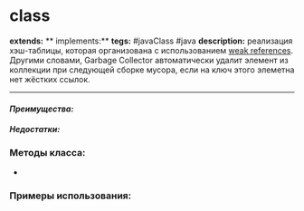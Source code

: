 # class 
**extends:** 
** implements:** 
**tegs:** #javaClass #java
**description:**  реализация хэш-таблицы, которая организована с использованием [weak references](http://docs.oracle.com/javase/8/docs/api/java/lang/ref/WeakReference.html). Другими словами, Garbage Collector автоматически удалит элемент из коллекции при следующей сборке мусора, если на ключ этого элеметна нет жёстких ссылок.

---
#### *Преимущества:*

#### *Недостатки:*

### Методы класса:
- 

### Примеры использования:

